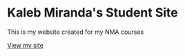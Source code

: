 # Kaleb Miranda's Student Site

This is my website created for my NMA courses

[View my site](https://kalebmiranda.github.io/studentsite)
